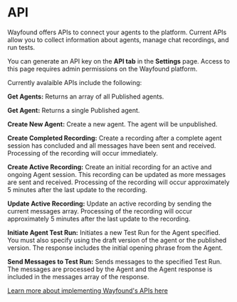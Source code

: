 # API

Wayfound offers APIs to connect your agents to the platform. Current APIs allow you to collect information about agents, manage chat recordings, and run tests.

You can generate an API key on the **API tab** in the **Settings** page. Access to this page requires admin permissions on the Wayfound platform.

Currently avalaible APIs include the following:

**Get Agents:** Returns an array of all Published agents.

**Get Agent:** Returns a single Published agent.

**Create New Agent:** Create a new agent. The agent will be unpublished.

**Create Completed Recording:** Create a recording after a complete agent session has concluded and all messages have been sent and received. Processing of the recording will occur immediately.

**Create Active Recording:** Create an initial recording for an active and ongoing Agent session. This recording can be updated as more messages are sent and received. Processing of the recording will occur approximately 5 minutes after the last update to the recording.

**Update Active Recording:** Update an active recording by sending the current messages array. Processing of the recording will occur approximately 5 minutes after the last update to the recording.

**Initiate Agent Test Run:** Initiates a new Test Run for the Agent specified. You must also specify using the draft version of the agent or the published version. The response includes the initial opening phrase from the Agent.

**Send Messages to Test Run:** Sends messages to the specified Test Run. The messages are processed by the Agent and the Agent response is included in the messages array of the response.

[Learn more about implementing Wayfound's APIs here](https://wayfound-api.readme.io/reference/get-agents)

